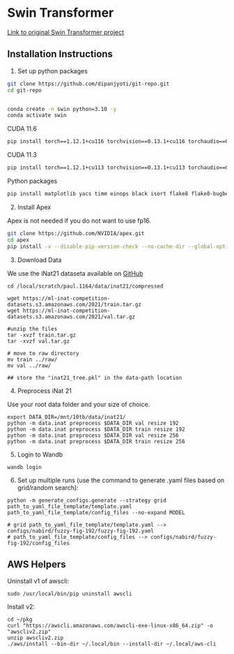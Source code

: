 # Swin Transformer

[Link to original Swin Transformer project](https://github.com/microsoft/Swin-Transformer)

## Installation Instructions

1. Set up python packages

```sh
git clone https://github.com/dipanjyoti/git-repo.git
cd git-repo
```


```sh

conda create -n swin python=3.10 -y
conda activate swin
```

CUDA 11.6

```sh
pip install torch==1.12.1+cu116 torchvision==0.13.1+cu116 torchaudio==0.12.1+cu116 --extra-index-url https://download.pytorch.org/whl/cu116
```

CUDA 11.3

```sh
pip install torch==1.12.1+cu113 torchvision==0.13.1+cu113 torchaudio==0.12.1+cu113 --extra-index-url https://download.pytorch.org/whl/cu113
```

Python packages

```sh
pip install matplotlib yacs timm einops black isort flake8 flake8-bugbear termcolor wandb preface opencv-python
```

2. Install Apex

Apex is not needed if you do not want to use fp16.

```sh
git clone https://github.com/NVIDIA/apex.git
cd apex
pip install -v --disable-pip-version-check --no-cache-dir --global-option="--cpp_ext" --global-option="--cuda_ext" ./
```


3. Download Data

We use the iNat21 dataseta available on [GitHub](https://github.com/visipedia/inat_comp/tree/master/2021)

```
cd /local/scratch/paul.1164/data/inat21/compressed

wget https://ml-inat-competition-datasets.s3.amazonaws.com/2021/train.tar.gz
wget https://ml-inat-competition-datasets.s3.amazonaws.com/2021/val.tar.gz

#unzip the files
tar -xvzf train.tar.gz
tar -xvzf val.tar.gz

# move to raw directory
mv train ../raw/
mv val ../raw/

## store the "inat21_tree.pkl" in the data-path location
```

4. Preprocess iNat 21

Use your root data folder and your size of choice.

```
export DATA_DIR=/mnt/10tb/data/inat21/
python -m data.inat preprocess $DATA_DIR val resize 192
python -m data.inat preprocess $DATA_DIR train resize 192
python -m data.inat preprocess $DATA_DIR val resize 256
python -m data.inat preprocess $DATA_DIR train resize 256
```

5. Login to Wandb

```
wandb login
```

6. Set up multiple runs (use the command to generate .yaml files based on grid/random search):


```
python -m generate_configs.generate --strategy grid path_to_yaml_file_template/template.yaml path_to_yaml_file_template/config_files --no-expand MODEL

# grid path_to_yaml_file_template/template.yaml --> configs/nabird/fuzzy-fig-192/fuzzy-fig-192.yaml
# path_to_yaml_file_template/config_files --> configs/nabird/fuzzy-fig-192/config_files

```

## AWS Helpers

Uninstall v1 of awscli:

```
sudo /usr/local/bin/pip uninstall awscli
```

Install v2:
```
cd ~/pkg
curl "https://awscli.amazonaws.com/awscli-exe-linux-x86_64.zip" -o "awscliv2.zip"
unzip awscliv2.zip
./aws/install --bin-dir ~/.local/bin --install-dir ~/.local/aws-cli
```
